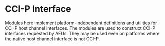# CCI-P Interface #

Modules here implement platform-independent definitions and utilities for
CCI-P host channel interfaces. The modules are used to construct CCI-P
interfaces requested by AFUs. They may be used even on platforms where the
native host channel interface is not CCI-P.
